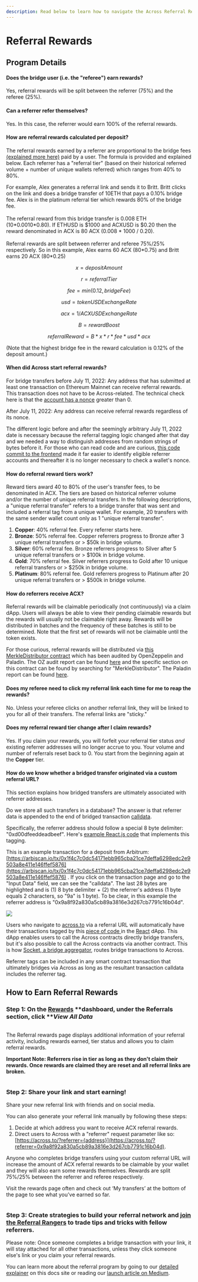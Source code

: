 ```yaml
---
description: Read below to learn how to navigate the Across Referral Rewards page
---
```


# Referral Rewards

## Program Details

#### Does the bridge user (i.e. the "referee") earn rewards?

Yes, referral rewards will be split between the referrer (75%) and the referee (25%).

#### Can a referrer refer themselves?

Yes. In this case, the referrer would earn 100% of the referral rewards.

#### How are referral rewards calculated per deposit?

The referral rewards earned by a referrer are proportional to the bridge fees [(explained more here)](https://docs.across.to/how-across-works/fees) paid by a user.  The formula is provided and explained below. Each referrer has a "referral tier" (based on their historical referred volume + number of unique wallets referred) which ranges from 40% to 80%.&#x20;

For example, Alex generates a referral link and sends it to Britt. Britt clicks on the link and does a bridge transfer of 10ETH that pays a 0.10% bridge fee. Alex is in the platinum referral tier which rewards 80% of the bridge fee. \
\
The referral reward from this bridge transfer is 0.008 ETH (10\*0.0010\*0.80). If ETHUSD is $1000 and ACXUSD is $0.20 then the reward denominated in ACX is 80 ACX (0.008 \* 1000 / 0.20).\
\
Referral rewards are split between referrer and referee 75%/25% respectively. So in this example, Alex earns 60 ACX (80\*0.75) and Britt earns 20 ACX (80\*0.25)

$$
x = depositAmount
$$

$$
r = referralTier
$$

$$
fee = min(0.12, bridgeFee)
$$

$$
usd = tokenUSDExchangeRate
$$

$$
acx = 1/ACXUSDExchangeRate
$$

$$
B = rewardBoost
$$

$$
referralReward=B*x*r*fee*usd*acx
$$

(Note that the highest bridge fee in the reward calculation is 0.12% of the deposit amount.)

#### When did Across start referral rewards?

For bridge transfers before July 11, 2022: Any address that has submitted at least one transaction on Ethereum Mainnet can receive referral rewards. This transaction does not have to be Across-related. The technical check here is that the [account has a nonce](https://help.myetherwallet.com/en/articles/5461509-what-is-a-nonce) greater than 0.

After July 11, 2022: Any address can receive referral rewards regardless of its nonce.

The different logic before and after the seemingly arbitrary July 11, 2022 date is necessary because the referral tagging logic changed after that day and we needed a way to distinguish addresses from random strings of bytes before it. For those who can read code and are curious, [this code commit to the frontend](https://github.com/across-protocol/frontend-v2/commit/93644eff4a3efcb222b952ed9218b105253776a8) made it far easier to identify eligible referrer accounts and thereafter it is no longer necessary to check a wallet's nonce.

#### How do referral reward tiers work?

Reward tiers award 40 to 80% of the user's transfer fees, to be denominated in ACX. The tiers are based on historical referrer volume and/or the number of unique referral transfers. In the following descriptions, a "unique referral transfer" refers to a bridge transfer that was sent and included a referral tag from a unique wallet. For example, 20 transfers with the same sender wallet count only as 1 "unique referral transfer".

1. **Copper**: 40% referral fee. Every referrer starts here.
2. **Bronze**: 50% referral fee. Copper referrers progress to Bronze after 3 unique referral transfers or > $50k in bridge volume.
3. **Silver**: 60% referral fee. Bronze referrers progress to Silver after 5 unique referral transfers or > $100k in bridge volume.
4. **Gold**: 70% referral fee. Silver referrers progress to Gold after 10 unique referral transfers or > $250k in bridge volume.
5. **Platinum**: 80% referral fee. Gold referrers progress to Platinum after 20 unique referral transfers or > $500k in bridge volume.

#### How do referrers receive ACX?

Referral rewards will be claimable periodically (not continuously) via a claim dApp. Users will always be able to view their pending claimable rewards but the rewards will usually not be claimable right away. Rewards will be distributed in batches and the frequency of these batches is still to be determined. Note that the first set of rewards will not be claimable until the token exists.

For those curious, referral rewards will be distributed via [this MerkleDistributor contract](https://github.com/UMAprotocol/protocol/blob/ea52fb022fb8e8b345a8e965a406bd3461cd5e8f/packages/core/contracts/merkle-distributor/implementation/MerkleDistributor.sol) which has been audited by OpenZeppelin and Paladin. The OZ audit report can be found [here](https://blog.openzeppelin.com/uma-continuous-audit/) and the specific section on this contract can be found by searching for "MerkleDistributor". The Paladin report can be found [here](https://paladinsec.co/projects/covenant/).

#### Does my referee need to click my referral link each time for me to reap the rewards?

No. Unless your referee clicks on another referral link, they will be linked to you for all of their transfers. The referral links are "sticky."

#### Does my referral reward tier change after I claim rewards?

Yes. If you claim your rewards, you will forfeit your referral tier status _and_ existing referrer addresses will no longer accrue to you. Your volume and number of referrals reset back to 0. You start from the beginning again at the **Copper** tier. &#x20;

#### How do we know whether a bridged transfer originated via a custom referral URL?

This section explains how bridged transfers are ultimately associated with referrer addresses.&#x20;

Do we store all such transfers in a database? The answer is that referrer data is appended to the end of bridged transaction [calldata](https://docs.soliditylang.org/en/v0.8.13/internals/layout\_in\_calldata.html).&#x20;

Specifically, the referrer address should follow a special 8 byte delimiter: "0xd00dfeeddeadbeef". Here's [example React.js code](https://github.com/across-protocol/frontend-v2/blob/93644eff4a3efcb222b952ed9218b105253776a8/src/utils/format.ts#L104) that implements this tagging.

This is an example transaction for a deposit from Arbitrum: [https://arbiscan.io/tx/0x1f4c7c0dc54171ebb965cba21ce7deffa6298edc2e9503a8e411e146ffef5876](https://arbiscan.io/tx/0x1f4c7c0dc54171ebb965cba21ce7deffa6298edc2e9503a8e411e146ffef5876) . If you click on the transaction page and go to the "Input Data" field, we can see the "calldata". The last 28 bytes are highlighted and is (1) 8 byte delimiter + (2) the referrer's address (1 byte equals 2 characters, so "9a" is 1 byte). To be clear, in this example the referrer address is "0x9a8f92a830a5cb89a3816e3d267cb7791c16b04d".

![](<../../.gitbook/assets/Screen Shot 2022-07-08 at 12.16.35.png>)

Users who navigate to [across.to](https://across.to/) via a referral URL will automatically have their transactions tagged by this [piece of code ](https://github.com/across-protocol/frontend-v2/blob/93644eff4a3efcb222b952ed9218b105253776a8/src/utils/format.ts#L104)in the [React](https://www.w3schools.com/whatis/whatis\_react.asp) dApp. This dApp enables users to call the Across contracts directly bridge transfers, but it's also possible to call the Across contracts via another contract. This is how [Socket, a bridge aggregator](https://docs.socket.tech/socket-api/contracts), routes bridge transactions to Across.

Referrer tags can be included in any smart contract transaction that ultimately bridges via Across as long as the resultant transaction calldata includes the referrer tag.

## **How to Earn Referral Rewards**

### **Step 1: On the** [**Rewards**](https://across.to/rewards) **dashboard, under the Referrals section, click **_**View All Data**_&#x20;

<figure><img src="../../.gitbook/assets/6 (5).png" alt=""><figcaption></figcaption></figure>

The Referral rewards page displays additional information of your referral activity, including rewards earned, tier status and allows you to claim referral rewards.&#x20;

**Important Note: Referrers rise in tier as long as they don't claim their rewards. Once rewards are claimed they are reset and all referral links are broken.**

<figure><img src="../../.gitbook/assets/7.png" alt=""><figcaption></figcaption></figure>

### **Step 2: Share your link and start earning!**

Share your new referral link with friends and on social media.&#x20;

You can also generate your referral link manually by following these steps:

1. Decide at which address you want to receive ACX referral rewards.
2. Direct users to Across with a "referrer" request parameter like so: [https://across.to/?referrer={address}](https://across.to/?referrer=0x9a8f92a830a5cb89a3816e3d267cb7791c16b04d).

Anyone who completes bridge transfers using your custom referral URL will increase the amount of ACX referral rewards to be claimable by your wallet and they will also earn some rewards themselves. Rewards are split 75%/25% between the referrer and referee respectively.

Visit the rewards page often and check out ‘My transfers’ at the bottom of the page to see what you’ve earned so far.

<figure><img src="../../.gitbook/assets/8 (1).png" alt=""><figcaption></figcaption></figure>

### Step 3: Create strategies to build your referral network and [join the Referral Rangers](http://discord.gg/across) to trade tips and tricks with fellow referrers.

Please note: Once someone completes a bridge transaction with your link, it will stay attached for all other transactions, unless they click someone else's link or you claim your referral rewards.&#x20;

You can learn more about the referral program by going to our [detailed explainer](https://docs.across.to/how-to-use-across/rewards/referral-rewards) on this docs site or reading our [launch article on Medium](https://medium.com/across-protocol/across-referral-program-is-now-live-how-you-can-farm-acx-tokens-today-695019797820).&#x20;

<figure><img src="../../.gitbook/assets/Screen Shot 2022-11-16 at 4.17.15 PM.png" alt=""><figcaption></figcaption></figure>
